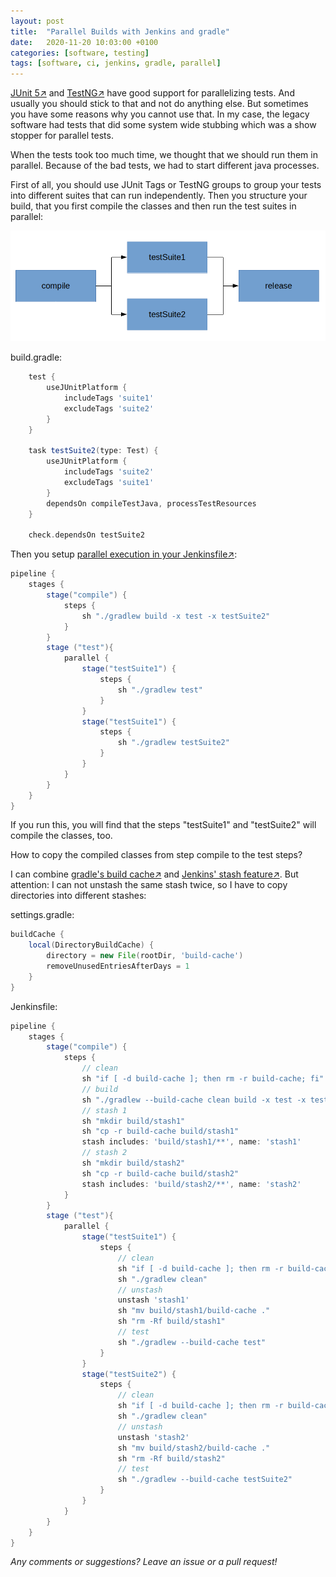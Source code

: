 ```yaml
---
layout: post
title:  "Parallel Builds with Jenkins and gradle"
date:   2020-11-20 10:03:00 +0100
categories: [software, testing]
tags: [software, ci, jenkins, gradle, parallel]
---
```


[JUnit 5&#8599;](https://junit.org/junit5/) and [TestNG&#8599;](https://testng.org/doc/index.html) have good support for parallelizing tests. 
And usually you should stick to that and not do anything else.
But sometimes you have some reasons why you cannot use that.
In my case, the legacy software had tests that did some system wide stubbing which was a show stopper for parallel tests.

When the tests took too much time, we thought that we should run them in parallel. 
Because of the bad tests, we had to start different java processes.

First of all, you should use JUnit Tags or TestNG groups to group your tests into different suites that can run independently.
Then you structure your build, that you first compile the classes and then run the test suites in parallel:

![parallel build](/assets/parallel-build.png)


build.gradle:
```groovy
    test {
        useJUnitPlatform {
            includeTags 'suite1'
            excludeTags 'suite2'
        }
    }
    
    task testSuite2(type: Test) {
        useJUnitPlatform {
            includeTags 'suite2'
            excludeTags 'suite1'
        }
        dependsOn compileTestJava, processTestResources
    }

    check.dependsOn testSuite2
```

Then you setup [parallel execution in your Jenkinsfile&#8599;](https://www.jenkins.io/blog/2017/09/25/declarative-1/):
```groovy
pipeline {
    stages {
        stage("compile") {
            steps {
                sh "./gradlew build -x test -x testSuite2"        
            }
        }
        stage ("test"){
            parallel {
                stage("testSuite1") {
                    steps {
                        sh "./gradlew test"        
                    }
                }  
                stage("testSuite1") {
                    steps {
                        sh "./gradlew testSuite2"        
                    }
                }
            }
        }
    }
}
```
If you run this, you will find that the steps "testSuite1" and "testSuite2" will compile the classes, too.

How to copy the compiled classes from step compile to the test steps?

I can combine [gradle's build cache&#8599;](https://docs.gradle.org/current/userguide/build_cache.html) and [Jenkins' stash feature&#8599;](https://www.jenkins.io/doc/pipeline/steps/workflow-basic-steps/#stash-stash-some-files-to-be-used-later-in-the-build). But attention: I can not unstash the same stash twice, so I have to copy directories into different stashes: 

settings.gradle:
```groovy
buildCache {
    local(DirectoryBuildCache) {
        directory = new File(rootDir, 'build-cache')
        removeUnusedEntriesAfterDays = 1
    }
}
```

Jenkinsfile:

```groovy
pipeline {
    stages {
        stage("compile") {
            steps {
                // clean
                sh "if [ -d build-cache ]; then rm -r build-cache; fi"
                // build
                sh "./gradlew --build-cache clean build -x test -x testSuite1"
                // stash 1
                sh "mkdir build/stash1"
                sh "cp -r build-cache build/stash1"
                stash includes: 'build/stash1/**', name: 'stash1'
                // stash 2
                sh "mkdir build/stash2"
                sh "cp -r build-cache build/stash2"
                stash includes: 'build/stash2/**', name: 'stash2'
            }
        }
        stage ("test"){
            parallel {
                stage("testSuite1") {
                    steps {
                        // clean
                        sh "if [ -d build-cache ]; then rm -r build-cache; fi"
                        sh "./gradlew clean"
                        // unstash                        
                        unstash 'stash1'
                        sh "mv build/stash1/build-cache ."
                        sh "rm -Rf build/stash1"
                        // test            
                        sh "./gradlew --build-cache test"        
                    }
                }  
                stage("testSuite2") {
                    steps {
                        // clean
                        sh "if [ -d build-cache ]; then rm -r build-cache; fi"
                        sh "./gradlew clean"
                        // unstash
                        unstash 'stash2'
                        sh "mv build/stash2/build-cache ."
                        sh "rm -Rf build/stash2"
                        // test
                        sh "./gradlew --build-cache testSuite2"        
                    }
                }
            }
        }
    }
}
```


*Any comments or suggestions? Leave an issue or a pull request!*
